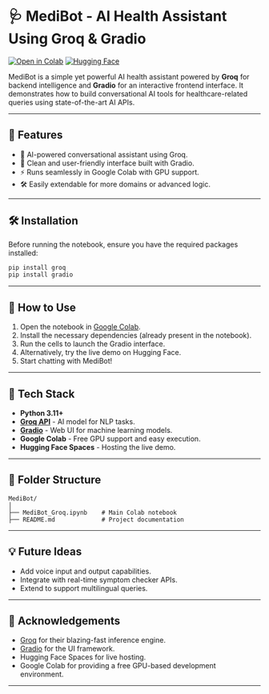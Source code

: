 

# 🩺 MediBot - AI Health Assistant Using Groq & Gradio

[![Open in Colab](https://colab.research.google.com/assets/colab-badge.svg)](https://colab.research.google.com/github/madhavdasm/MediBot/blob/main/MediBot_Groq.ipynb)
[![Hugging Face](https://img.shields.io/badge/Live%20Demo-HuggingFace-blue?logo=huggingface)](https://huggingface.co/spaces/madhavdasm/MediBot)

MediBot is a simple yet powerful AI health assistant powered by **Groq** for backend intelligence and **Gradio** for an interactive frontend interface. It demonstrates how to build conversational AI tools for healthcare-related queries using state-of-the-art AI APIs.

---

## 🚀 Features

* 🤖 AI-powered conversational assistant using Groq.
* 💬 Clean and user-friendly interface built with Gradio.
* ⚡ Runs seamlessly in Google Colab with GPU support.
* 🛠️ Easily extendable for more domains or advanced logic.

---

## 🛠️ Installation

Before running the notebook, ensure you have the required packages installed:

```bash
pip install groq
pip install gradio
```

---

## 📓 How to Use

1. Open the notebook in [Google Colab](https://colab.research.google.com/github/madhavdasm/MediBot/blob/main/MediBot_Groq.ipynb).
2. Install the necessary dependencies (already present in the notebook).
3. Run the cells to launch the Gradio interface.
4. Alternatively, try the live demo on Hugging Face.
5. Start chatting with MediBot!

---

## 🔧 Tech Stack

* **Python 3.11+**
* [**Groq API**](https://groq.com/) - AI model for NLP tasks.
* [**Gradio**](https://www.gradio.app/) - Web UI for machine learning models.
* **Google Colab** - Free GPU support and easy execution.
* **Hugging Face Spaces** - Hosting the live demo.


---

## 📂 Folder Structure

```
MediBot/
│
├── MediBot_Groq.ipynb    # Main Colab notebook
├── README.md             # Project documentation
```

---

## 💡 Future Ideas

* Add voice input and output capabilities.
* Integrate with real-time symptom checker APIs.
* Extend to support multilingual queries.

---

## 🙌 Acknowledgements

* [Groq](https://groq.com/) for their blazing-fast inference engine.
* [Gradio](https://www.gradio.app/) for the UI framework.
* Hugging Face Spaces for live hosting.
* Google Colab for providing a free GPU-based development environment.

---

